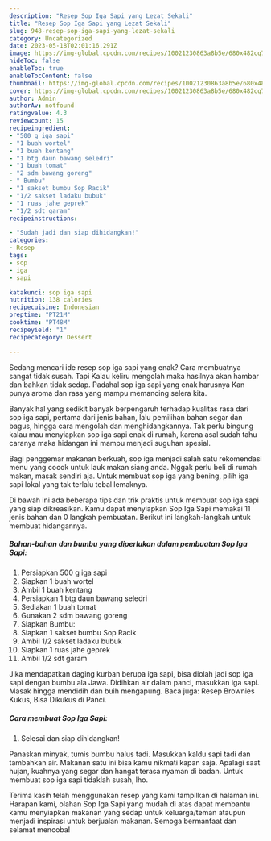 ```yaml
---
description: "Resep Sop Iga Sapi yang Lezat Sekali"
title: "Resep Sop Iga Sapi yang Lezat Sekali"
slug: 948-resep-sop-iga-sapi-yang-lezat-sekali
category: Uncategorized
date: 2023-05-18T02:01:16.291Z
image: https://img-global.cpcdn.com/recipes/10021230863a8b5e/680x482cq70/sop-iga-sapi-foto-resep-utama.jpg
hideToc: false
enableToc: true
enableTocContent: false
thumbnail: https://img-global.cpcdn.com/recipes/10021230863a8b5e/680x482cq70/sop-iga-sapi-foto-resep-utama.jpg
cover: https://img-global.cpcdn.com/recipes/10021230863a8b5e/680x482cq70/sop-iga-sapi-foto-resep-utama.jpg
author: Admin
authorAv: notfound
ratingvalue: 4.3
reviewcount: 15
recipeingredient:
- "500 g iga sapi"
- "1 buah wortel"
- "1 buah kentang"
- "1 btg daun bawang seledri"
- "1 buah tomat"
- "2 sdm bawang goreng"
- " Bumbu"
- "1 sakset bumbu Sop Racik"
- "1/2 sakset ladaku bubuk"
- "1 ruas jahe geprek"
- "1/2 sdt garam"
recipeinstructions:

- "Sudah jadi dan siap dihidangkan!"
categories:
- Resep
tags:
- sop
- iga
- sapi

katakunci: sop iga sapi 
nutrition: 138 calories
recipecuisine: Indonesian
preptime: "PT21M"
cooktime: "PT48M"
recipeyield: "1"
recipecategory: Dessert

---
```



Sedang mencari ide resep sop iga sapi yang enak? Cara membuatnya sangat tidak susah. Tapi Kalau keliru mengolah maka hasilnya akan hambar dan bahkan tidak sedap. Padahal sop iga sapi yang enak harusnya Kan punya aroma dan rasa yang mampu memancing selera kita.


Banyak hal yang sedikit banyak berpengaruh terhadap kualitas rasa dari sop iga sapi, pertama dari jenis bahan, lalu pemilihan bahan segar dan bagus, hingga cara mengolah dan menghidangkannya. Tak perlu bingung kalau mau menyiapkan sop iga sapi enak di rumah, karena asal sudah tahu caranya maka hidangan ini mampu menjadi suguhan spesial.

Bagi penggemar makanan berkuah, sop iga menjadi salah satu rekomendasi menu yang cocok untuk lauk makan siang anda. Nggak perlu beli di rumah makan, masak sendiri aja. Untuk membuat sop iga yang bening, pilih iga sapi lokal yang tak terlalu tebal lemaknya.


Di bawah ini ada beberapa tips dan trik praktis untuk membuat sop iga sapi yang siap dikreasikan. Kamu dapat menyiapkan Sop Iga Sapi memakai 11 jenis bahan dan 0 langkah pembuatan. Berikut ini langkah-langkah untuk membuat hidangannya.

<!--inarticleads1-->

##### Bahan-bahan dan bumbu yang diperlukan dalam pembuatan Sop Iga Sapi:

1. Persiapkan 500 g iga sapi
1. Siapkan 1 buah wortel
1. Ambil 1 buah kentang
1. Persiapkan 1 btg daun bawang seledri
1. Sediakan 1 buah tomat
1. Gunakan 2 sdm bawang goreng
1. Siapkan  Bumbu:
1. Siapkan 1 sakset bumbu Sop Racik
1. Ambil 1/2 sakset ladaku bubuk
1. Siapkan 1 ruas jahe geprek
1. Ambil 1/2 sdt garam


Jika mendapatkan daging kurban berupa iga sapi, bisa diolah jadi sop iga sapi dengan bumbu ala Jawa. Didihkan air dalam panci, masukkan iga sapi. Masak hingga mendidih dan buih mengapung. Baca juga: Resep Brownies Kukus, Bisa Dikukus di Panci. 

<!--inarticleads2-->

##### Cara membuat Sop Iga Sapi:


1. Selesai dan siap dihidangkan!

Panaskan minyak, tumis bumbu halus tadi. Masukkan kaldu sapi tadi dan tambahkan air. Makanan satu ini bisa kamu nikmati kapan saja. Apalagi saat hujan, kuahnya yang segar dan hangat terasa nyaman di badan. Untuk membuat sop iga sapi tidaklah susah, lho. 

Terima kasih telah menggunakan resep yang kami tampilkan di halaman ini. Harapan kami, olahan Sop Iga Sapi yang mudah di atas dapat membantu kamu menyiapkan makanan yang sedap untuk keluarga/teman ataupun menjadi inspirasi untuk berjualan makanan. Semoga bermanfaat dan selamat mencoba!
